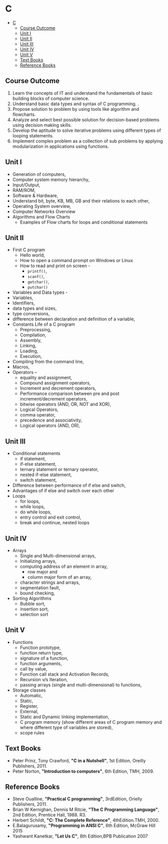 # C

- [C](#c)
  - [Course Outcome](#course-outcome)
  - [Unit I](#unit-i)
  - [Unit II](#unit-ii)
  - [Unit III](#unit-iii)
  - [Unit IV](#unit-iv)
  - [Unit V](#unit-v)
  - [Text Books](#text-books)
  - [Reference Books](#reference-books)

## Course Outcome

1. Learn the concepts of IT and understand the fundamentals of basic building blocks  of computer science.
2. Understand basic data types and syntax of C programming. . 
3. Propose solution to problem by using tools like algorithm and flowcharts.
4. Analyze and select best possible solution for decision-based problems using decision making skills.
5. Develop the aptitude to solve iterative problems using different types of looping statements.
6. Implement complex problem as a collection of sub problems by applying  modularization in applications using functions.

## Unit I

- Generation of computers, 
- Computer system memory hierarchy, 
- Input/Output, 
- RAM/ROM, 
- Software & Hardware, 
- Understand bit, byte, KB, MB, GB and their relations to each other, 
- Operating System overview, 
- Computer Networks Overview 
- Algorithms and Flow Charts
  - Examples of Flow charts for loops and conditional statements

## Unit II

- First C program 
  - Hello world, 
  - How to open a command prompt on Windows or Linux
  - How to read and print on screen - 
    - `printf()`,
    - `scanf()`,
    - `getchar()`,
    - `putchar()`
- Variables and Data types - 
- Variables, 
- Identifiers, 
- data types and sizes, 
- type conversions, 
- difference between declaration and definition of a variable, 
- Constants Life of a C program
  - Preprocessing, 
  - Compilation, 
  - Assembly, 
  - Linking, 
  - Loading, 
  - Execution, 
- Compiling from the command line, 
- Macros, 
- Operators – 
  - equality and assignment, 
  - Compound assignment operators, 
  - Increment and decrement operators, 
  - Performance comparison between pre and post increment/decrement operators,
  - bitwise operators (AND, OR, NOT and XOR), 
  - Logical Operators, 
  - comma operator, 
  - precedence and associativity, 
  - Logical operators (AND, OR),

## Unit III

- Conditional statements 
  - if statement, 
  - if-else statement, 
  - ternary statement or ternary operator, 
  - nested if-else statement, 
  - switch statement, 
- Difference between performance of if else and switch, 
- Advantages of if else and switch over each other 
- Loops 
  - for loops, 
  - while loops, 
  - do while loops, 
  - entry control and exit control,
  -  break and continue, nested loops

## Unit IV

- Arrays
  - Single and Multi-dimensional arrays, 
  - Initializing arrays, 
  - computing address of an element in array, 
    - row major and 
    - column major form of an array, 
  - character strings and arrays, 
  - segmentation fault, 
  - bound checking, 
- Sorting Algorithms
  - Bubble sort, 
  - insertion sort, 
  - selection sort

## Unit V

- Functions
  - Function prototype, 
  - function return type, 
  - signature of a function, 
  - function arguments, 
  - call by value, 
  - Function call stack and Activation Records,
  - Recursion v/s Iteration, 
  - passing arrays (single and multi-dimensional) to functions,
- Storage classes 
  - Automatic, 
  - Static, 
  - Register, 
  - External, 
  - Static and Dynamic linking implementation, 
  - C program memory (show different areas of C program memory and where different type of variables are stored), 
  - scope rules

## Text Books

- Peter Prinz, Tony Crawford,
  **"C in a Nutshell"**,
  1st Edition, Oreilly Publishers, 2011. 
- Peter Norton, 
  **"Introduction to computers"**, 
  6th Edition, TMH, 2009. 

## Reference Books

- Steve Oualline, 
  **"Practical C programming"**, 
  3rdEdition, Orielly Publishers, 2011. 
- Brian W Kernighan, Dennis M Ritcie,
  **"The C Programming Language"**, 
  2nd Edition, Prentice Hall, 1988. R3. 
- Herbert Schildt,
  **"C: The Complete Reference"**, 
  4thEdition.TMH, 2000. 
- E.Balagurusamy,
  **"Programming in ANSI C"**,
  6th Edition, McGraw Hill 2015 
- Yashwant Kanetkar,
  **"Let Us C"**,
  8th Edition,BPB Publication 2007